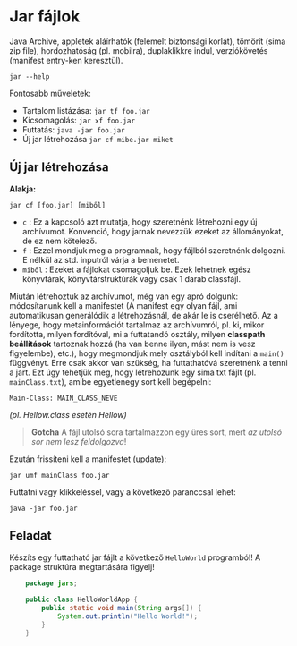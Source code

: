 # Jar fájlok #
Java Archive, appletek aláírhatók (felemelt biztonsági korlát), tömörít (sima
zip file), hordozhatóság (pl. mobilra), duplaklikkre indul, verziókövetés
(manifest entry-ken keresztül).

	jar --help

Fontosabb műveletek:

* Tartalom listázása: `jar tf foo.jar`
* Kicsomagolás: `jar xf foo.jar`  
* Futtatás: `java -jar foo.jar` 
* Új jar létrehozása `jar cf mibe.jar miket` 

## Új jar létrehozása ##
**Alakja:**

	jar cf [foo.jar] [miből]

* `c` : Ez a kapcsoló azt mutatja, hogy szeretnénk létrehozni egy új archívumot.
Konvenció, hogy jarnak nevezzük ezeket az állományokat, de ez nem kötelező.
* `f` : Ezzel mondjuk meg a programnak, hogy fájlból szeretnénk dolgozni. E
nélkül az std. inputról várja a bemenetet.
* `miből` : Ezeket a fájlokat csomagoljuk be. Ezek lehetnek egész könyvtárak,
könyvtárstruktúrák vagy csak 1 darab classfájl.

Miután létrehoztuk az archívumot, még van egy apró dolgunk: módosítanunk kell a
manifestet (A manifest egy olyan fájl, ami automatikusan generálódik a
létrehozásnál, de akár le is cserélhető. Az a lényege, hogy metainformációt
tartalmaz az archívumról, pl. ki, mikor fordította, milyen fordítóval, mi a
futtatandó osztály, milyen **classpath beállítások** tartoznak hozzá (ha van
benne ilyen, mást nem is vesz figyelembe), etc.), hogy megmondjuk mely
osztályból kell indítani a `main()` függvényt. Erre csak akkor van szükség, ha
futtathatóvá szeretnénk a tenni a jart. Ezt úgy tehetjük meg, hogy létrehozunk
egy sima txt fájlt (pl. `mainClass.txt`), amibe egyetlenegy sort kell begépelni:

	Main-Class: MAIN_CLASS_NEVE
_(pl. Hellow.class esetén Hellow)_

> **Gotcha** A fájl utolsó sora tartalmazzon egy üres sort, mert
*az utolsó sor nem lesz feldolgozva*!

Ezután frissíteni kell a manifestet (update):

	jar umf mainClass foo.jar

Futtatni vagy klikkeléssel, vagy a következő paranccsal lehet:

	java -jar foo.jar

## Feladat ##
Készíts egy futtatható jar fájlt a következő `HelloWorld` programból! A package
struktúra megtartására figyelj!

``` java
	package jars;
	
	public class HelloWorldApp {
	    public static void main(String args[]) {
	        System.out.println("Hello World!");
	    }
	}
```
